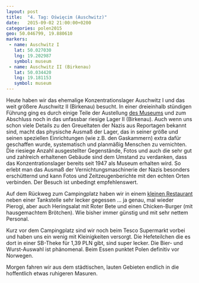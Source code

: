 ```yaml
---
layout: post
title:  "4. Tag: Oświęcim (Auschwitz)"
date:   2015-09-02 21:00:00+0200
categories: polen2015
geo: 50.046799, 19.880610
markers:
 - name: Auschwitz I
   lat: 50.027030
   lng: 19.202987
   symbol: museum
 - name: Auschwitz II (Birkenau)
   lat: 50.034420
   lng: 19.181153
   symbol: museum
---
```


Heute haben wir das ehemalige Konzentrationslager Auschwitz I und das weit größere Auschwitz II (Birkenau) besucht. In
einer dreieinhalb stündigen Führung ging es durch einige Teile der Austellung [des Museums](http://auschwitz.org/) und 
zum Abschluss noch in das unfassbar riesige Lager II (Birkenau). Auch wenn uns schon viele Details zu den Greueltaten 
der Nazis aus Reportagen bekannt sind, macht das physische Ausmaß der Lager, das in seiner größe und seinen speziellen 
Einrichtungen (wie z.B. den Gaskammern) extra dafür geschaffen wurde, systematisch und planmäßig Menschen zu vernichten.
Die riesiege Anzahl ausgestellter Gegenstände, Fotos und auch die sehr gut und zahlreich erhaltenen Gebäude sind dem 
Umstand zu verdanken, dass das Konzentrationslager bereits seit 1947 als Museum erhalten wird. So erlebt man das Ausmaß 
der Vernichtungsmaschinerie der Nazis besonders erschütternd und kann Fotos und Zeitzeugenberichte mit den echten Orten
verbinden. Der Besuch ist unbedingt empfehlenswert.

Auf dem Rückweg zum Campingplatz haben wir in einem [kleinen Restaurant](http://www.narozdrozu.pl/) neben einer 
Tankstelle sehr lecker gegessen … ja genau, mal wieder Pierogi, aber auch Heringsalat mit Roter Bete und einen
Chicken-Burger (mit hausgemachtem Brötchen). Wie bisher immer günstig und mit sehr nettem Personal.

Kurz vor dem Campingplatz sind wir noch beim Tesco Supermarkt vorbei und haben uns ein wenig mit Kleinigkeiten versorgt.
Die Hefeteilchen die es dort in einer SB-Theke für 1,39 PLN gibt, sind super lecker. Die Bier- und Wurst-Auswahl ist
 phänomenal. Beim Essen punktet Polen definitiv vor Norwegen.
 
Morgen fahren wir aus dem städtischen, lauten Gebieten endlich in die hoffentlich etwas ruhigeren Masuren.
